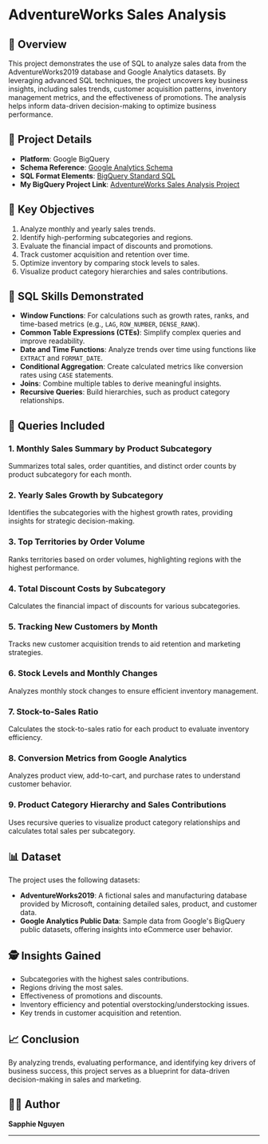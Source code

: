 # AdventureWorks Sales Analysis

## 🚀 Overview

This project demonstrates the use of SQL to analyze sales data from the AdventureWorks2019 database and Google Analytics datasets. By leveraging advanced SQL techniques, the project uncovers key business insights, including sales trends, customer acquisition patterns, inventory management metrics, and the effectiveness of promotions. The analysis helps inform data-driven decision-making to optimize business performance.



## 🔄 Project Details

- **Platform**: Google BigQuery
- **Schema Reference**: [Google Analytics Schema](https://support.google.com/analytics/answer/3437719?hl=en)
- **SQL Format Elements**: [BigQuery Standard SQL](https://cloud.google.com/bigquery/docs/reference/standard-sql/format-elements)
- **My BigQuery Project Link**: [AdventureWorks Sales Analysis Project](https://console.cloud.google.com/bigquery?sq=96321305112:ec7c7ec038c546edb6ca3b88c2944115)



## 🔎 Key Objectives

1. Analyze monthly and yearly sales trends.
2. Identify high-performing subcategories and regions.
3. Evaluate the financial impact of discounts and promotions.
4. Track customer acquisition and retention over time.
5. Optimize inventory by comparing stock levels to sales.
6. Visualize product category hierarchies and sales contributions.



## 🔧 SQL Skills Demonstrated

- **Window Functions**: For calculations such as growth rates, ranks, and time-based metrics (e.g., `LAG`, `ROW_NUMBER`, `DENSE_RANK`).
- **Common Table Expressions (CTEs)**: Simplify complex queries and improve readability.
- **Date and Time Functions**: Analyze trends over time using functions like `EXTRACT` and `FORMAT_DATE`.
- **Conditional Aggregation**: Create calculated metrics like conversion rates using `CASE` statements.
- **Joins**: Combine multiple tables to derive meaningful insights.
- **Recursive Queries**: Build hierarchies, such as product category relationships.



## 🔢 Queries Included

### 1. Monthly Sales Summary by Product Subcategory
Summarizes total sales, order quantities, and distinct order counts by product subcategory for each month.

### 2. Yearly Sales Growth by Subcategory
Identifies the subcategories with the highest growth rates, providing insights for strategic decision-making.

### 3. Top Territories by Order Volume
Ranks territories based on order volumes, highlighting regions with the highest performance.

### 4. Total Discount Costs by Subcategory
Calculates the financial impact of discounts for various subcategories.

### 5. Tracking New Customers by Month
Tracks new customer acquisition trends to aid retention and marketing strategies.

### 6. Stock Levels and Monthly Changes
Analyzes monthly stock changes to ensure efficient inventory management.

### 7. Stock-to-Sales Ratio
Calculates the stock-to-sales ratio for each product to evaluate inventory efficiency.

### 8. Conversion Metrics from Google Analytics
Analyzes product view, add-to-cart, and purchase rates to understand customer behavior.

### 9. Product Category Hierarchy and Sales Contributions
Uses recursive queries to visualize product category relationships and calculates total sales per subcategory.



## 📊 Dataset

The project uses the following datasets:
- **AdventureWorks2019**: A fictional sales and manufacturing database provided by Microsoft, containing detailed sales, product, and customer data.
- **Google Analytics Public Data**: Sample data from Google's BigQuery public datasets, offering insights into eCommerce user behavior.



## 🕵️ Insights Gained

- Subcategories with the highest sales contributions.
- Regions driving the most sales.
- Effectiveness of promotions and discounts.
- Inventory efficiency and potential overstocking/understocking issues.
- Key trends in customer acquisition and retention.



## 📈 Conclusion

By analyzing trends, evaluating performance, and identifying key drivers of business success, this project serves as a blueprint for data-driven decision-making in sales and marketing.


## 👩‍💻 Author

**Sapphie Nguyen**

---
